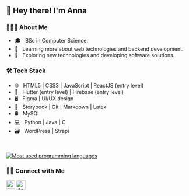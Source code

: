 ##  👋 Hey there! I'm Anna 

<h3> 👨🏻‍💻 About Me </h3>

- 🎓 &nbsp; BSc in Computer Science.
- 🌱 &nbsp; Learning more about web technologies and backend development.
- 🤔 &nbsp; Exploring new technologies and developing software solutions.

<h3>🛠 Tech Stack</h3>

- 🌐 &nbsp; HTML5 | CSS3 | JavaScript | ReactJS (entry level)  
- 📱 &nbsp; Flutter (entry level) | Firebase (entry level)
- 🖥 &nbsp; Figma | UI/UX design 
- 🔧 &nbsp; Storybook | Git | Markdown | Latex 
- 🛢 &nbsp; MySQL
- 💻 &nbsp; Python | Java | C
- 🗃️ &nbsp; WordPress | Strapi

<br/>

[![Most used programming languages](https://lumoswitch.vercel.app/api/top-langs/?username=lumoswitch&hide=yacc,lex,tex&layout=compact&theme=light)](https://github.com/lumoswitch/)

<!-- [![lumoswitch's GitHub Stats](https://lumoswitch.vercel.app/api?username=lumoswitch&show_icons=true)](https://github.com/lumoswitch) -->


<h3> 🤝🏻 Connect with Me </h3>

<p align="center">
<a href="https://www.linkedin.com/in/anna-sofrona">
   <img align="left" alt="Anna Sofrona | Linkedin" width="24px" src="https://github.com/piyushP7pravin/piyushP7pravin/blob/master/Linkedin.svg" />
  </a>
  <a href="mailto:sofrona.anna@gmail.com">
    <img align="left" alt="Anna Sofrona | Gmail" width="26px" src="https://github.com/piyushP7pravin/piyushP7pravin/blob/master/Gmail.svg" />
   </a>
   
</p>
